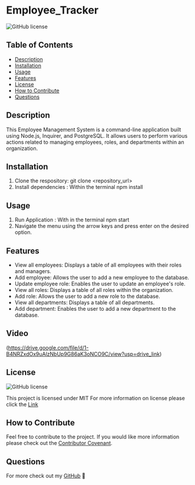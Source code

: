 
  # Employee_Tracker
  ![GitHub license](https://img.shields.io/badge/License-MIT-brightgreen.svg)

  ## Table of Contents
  - [Description](#description)
  - [Installation](#usage)
  - [Usage](#usage)
  - [Features](#features)
  - [License](#license)
  - [How to Contribute](#how-to-contribute)
  - [Questions](#questions)

  ## Description
  This Employee Management System is a command-line application built using Node.js, Inquirer, and PostgreSQL. It allows users to perform various actions related to managing employees, roles, and departments within an organization.


  ## Installation
  1. Clone the respository: git clone <repository_url> 
  2. Install dependencies : Within the terminal npm install 

  ## Usage
  1. Run Application : With in the terminal npm start 
  2. Navigate the menu using the arrow keys and press enter on the desired option.

  ## Features
  - View all employees: Displays a table of all employees with their roles and managers.
  - Add employee: Allows the user to add a new employee to the database.
  - Update employee role: Enables the user to update an employee's role.
  - View all roles: Displays a table of all roles within the organization.
  - Add role: Allows the user to add a new role to the database.
  - View all departments: Displays a table of all departments.
  - Add department: Enables the user to add a new department to the database.

  ## Video
  (https://drive.google.com/file/d/1-B4NRZxdOx9uAlzNbUp9G86aK3oNCO9C/view?usp=drive_link)
  
  ## License 
  ![GitHub license](https://img.shields.io/badge/License-MIT-brightgreen.svg)

  This project is licensed under MIT
  For more information on license please click the [Link](https://opensource.org/licenses/MIT)


  ## How to Contribute
  Feel free to contribute to the project. If you would like more information please check out the [Contributor Covenant](https://www.contributor-covenant.org/).


  ## Questions
  For more check out my [GitHub](https://github.com/WAbreu738) 👋
